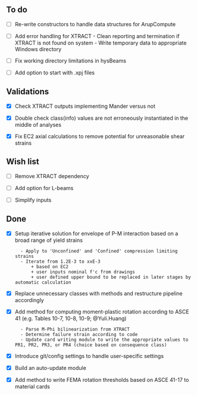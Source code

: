 ## To do
- [ ] Re-write constructors to handle data structures for ArupCompute
- [ ] Add error handling for XTRACT
        - Clean reporting and termination if XTRACT is not found on system
        - Write temporary data to appropriate Windows directory
- [ ] Fix working directory limitations in hysBeams
- [ ] Add option to start with .xpj files


## Validations
- [x] Check XTRACT outputs implementing Mander versus not 
- [x] Double check class(info) values are not erroneously instantiated in the middle of analyses
- [x] Fix EC2 axial calculations to remove potential for unreasonable shear strains


## Wish list
- [ ] Remove XTRACT dependency
- [ ] Add option for L-beams
- [ ] Simplify inputs


## Done
- [x] Setup iterative solution for envelope of P-M interaction based on a broad range of yield strains

        - Apply to 'Unconfined' and 'Confined' compression limiting strains
        - Iterate from 1.2E-3 to xxE-3 
            + based on EC2 
            + user inputs nominal f'c from drawings
            + user defined upper bound to be replaced in later stages by automatic calculation

- [x] Replace unnecessary classes with methods and restructure pipeline accordingly
- [x] Add method for computing moment-plastic rotation according to ASCE 41 (e.g. Tables 10-7, 10-8, 10-9; @Yuli.Huang)

        - Parse M-Phi bilinearization from XTRACT
        - Determine failure strain according to code
        - Update card writing module to write the appropriate values to PR1, PR2, PR3, or PR4 (choice based on consequence class)

- [x] Introduce git/config settings to handle user-specific settings
- [x] Build an auto-update module
- [x] Add method to write FEMA rotation thresholds based on ASCE 41-17 to material cards